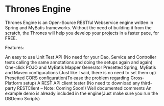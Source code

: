 # Thrones Engine
Thrones Engine is an Open-Source RESTful Webservice engine written in Spring and MyBatis frameworks. Without the need of building it from the scratch, the Thrones will help you develop your projects in a faster pace, for FREE.

Features:

An easy to use Unit Test API (No need for your Dao, Service and Controller tests calling the same annotations and doing the setups again and again)
One-click POJO and MyBatis Mapper Generator
Presetted Spring, MyBatis and Maven configurations (Just like I said, there is no need to set them up)
Presetted CORS configuration(To ease the problem regarding Cross-Platform setup)
A REST API client tester (No need to download any third-party RESTClient – Note: Coming Soon!)
Well documented comments
An example demo is already included in the engine(Just make sure you run the DBDemo Scripts)
